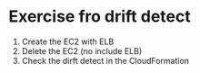 # Exercise fro drift detect 

1. Create the EC2 with ELB 
2. Delete the EC2 (no include ELB) 
3. Check the dirft detect in the CloudFormation 